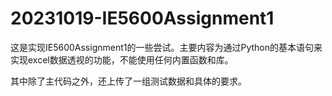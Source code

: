 # 20231019-IE5600Assignment1
这是实现IE5600Assignment1的一些尝试。主要内容为通过Python的基本语句来实现excel数据透视的功能，不能使用任何内置函数和库。

其中除了主代码之外，还上传了一组测试数据和具体的要求。
